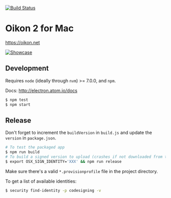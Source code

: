 [![Build Status](https://travis-ci.org/BrunoBernardino/Oikon2-Mac.svg?branch=master)](https://travis-ci.org/BrunoBernardino/Oikon2-Mac)

# Oikon 2 for Mac

https://oikon.net

[![Showcase](https://cloud.githubusercontent.com/assets/1239616/26329899/3c987998-3f41-11e7-885f-5e8726366712.png)](https://github.com/BrunoBernardino/Oikon2-Mac/issues/1)

## Development

Requires `node` (ideally through `nvm`) >= 7.0.0, and `npm`.

Docs: http://electron.atom.io/docs

```bash
$ npm test
$ npm start
```

## Release

Don't forget to increment the `buildVersion` in `build.js` and update the `version` in `package.json`.

```bash
# To test the packaged app
$ npm run build
# To build a signed version to upload (crashes if not downloaded from the App Store)
$ export OSX_SIGN_IDENTITY='XXX' && npm run release
```

Make sure there's a valid `*.provisionprofile` file in the project directory.


To get a list of available identities:
```bash
$ security find-identity -p codesigning -v
```
